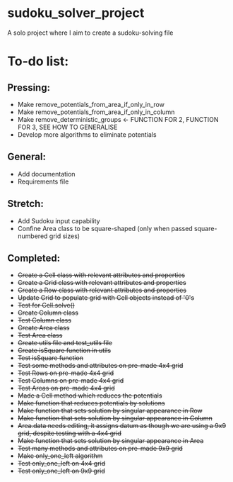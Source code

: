 # sudoku_solver_project
A solo project where I aim to create a sudoku-solving file

# To-do list:
## Pressing:

- Make remove_potentials_from_area_if_only_in_row
- Make remove_potentials_from_area_if_only_in_column
- Make remove_deterministic_groups <- FUNCTION FOR 2, FUNCTION FOR 3, SEE HOW TO GENERALISE
- Develop more algorithms to eliminate potentials

## General:
- Add documentation
- Requirements file

## Stretch:
- Add Sudoku input capability
- Confine Area class to be square-shaped (only when passed square-numbered grid sizes)

## Completed:
- ~~Create a Cell class with relevant attributes and properties~~
- ~~Create a Grid class with relevant attributes and properties~~
- ~~Create a Row class with relevant attributes and properties~~
- ~~Update Grid to populate grid with Cell objects instead of '0's~~
- ~~Test for Cell.solve()~~
- ~~Create Column class~~
- ~~Test Column class~~
- ~~Create Area class~~
- ~~Test Area class~~
- ~~Create utils file and test_utils file~~
- ~~Create isSquare function in utils~~
- ~~Test isSquare function~~
- ~~Test some methods and attributes on pre-made 4x4 grid~~
- ~~Test Rows on pre-made 4x4 grid~~
- ~~Test Columns on pre-made 4x4 grid~~
- ~~Test Areas on pre-made 4x4 grid~~
- ~~Made a Cell method which reduces the potentials~~
- ~~Make function that reduces potentials by solutions~~
- ~~Make function that sets solution by singular appearance in Row~~
- ~~Make function that sets solution by singular appearance in Column~~
- ~~Area.data needs editing, it assigns datum as though we are using a 9x9 grid, despite testing with a 4x4 grid~~
- ~~Make function that sets solution by singular appearance in Area~~
- ~~Test many methods and attributes on pre-made 9x9 grid~~
- ~~Make only_one_left algorithm~~
- ~~Test only_one_left on 4x4 grid~~
- ~~Test only_one_left on 9x9 grid~~